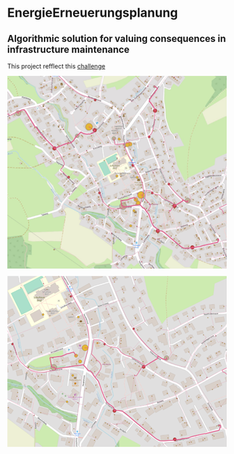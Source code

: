 # EnergieErneuerungsplanung
## Algorithmic solution for valuing consequences in infrastructure maintenance

This project refflect this [challenge](https://hack.opendata.ch/project/341)

![overview image](energy-hack-341-1.png.jpg)

![detail image](energy-hackathon-341-2.png)
